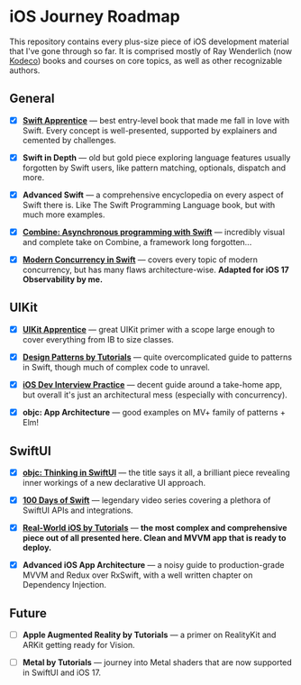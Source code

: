 # iOS Journey Roadmap

This repository contains every plus-size piece of iOS development material that I've gone through so far. It is comprised mostly of Ray Wenderlich (now [Kodeco](https://kodeco.com)) books and courses on core topics, as well as other recognizable authors.

## General

- [x] **[Swift Apprentice](swift-apprentice)** — best entry-level book that made me fall in love with Swift. Every concept is well-presented, supported by explainers and cemented by challenges.

- [x] **Swift in Depth** — old but gold piece exploring language features usually forgotten by Swift users, like pattern matching, optionals, dispatch and more.

- [x] **Advanced Swift** — a comprehensive encyclopedia on every aspect of Swift there is. Like The Swift Programming Language book, but with much more examples.

- [x] **[Combine: Asynchronous programming with Swift](combine)** — incredibly visual and complete take on Combine, a framework long forgotten...

- [x] **[Modern Concurrency in Swift](modern-concurrency)** — covers every topic of modern concurrency, but has many flaws architecture-wise. **Adapted for iOS 17 Observability by me.**

## UIKit

- [x] **[UIKit Apprentice](uikit-apprentice)** — great UIKit primer with a scope large enough to cover everything from IB to size classes.

- [x] **[Design Patterns by Tutorials](design-patterns-by-tutorials)** — quite overcomplicated guide to patterns in Swift, though much of complex code to unravel.

- [x] **[iOS Dev Interview Practice](ios-dev-interview-practice)** — decent guide around a take-home app, but overall it's just an architectural mess (especially with concurrency).

- [x] **objc: App Architecture** — good examples on MV+ family of patterns + Elm!

## SwiftUI

- [x] **[objc: Thinking in SwiftUI](thinking-in-swiftui)** — the title says it all, a brilliant piece revealing inner workings of a new declarative UI approach.

- [x] **[100 Days of Swift](100-days-of-swift)** — legendary video series covering a plethora of SwiftUI APIs and integrations.

- [x] **[Real-World iOS by Tutorials](real-world-ios-by-tutorials)** — **the most complex and comprehensive piece out of all presented here. Clean and MVVM app that is ready to deploy.**

- [x] **Advanced iOS App Architecture** — a noisy guide to production-grade MVVM and Redux over RxSwift, with a well written chapter on Dependency Injection.

## Future

- [ ] **Apple Augmented Reality by Tutorials** — a primer on RealityKit and ARKit getting ready for Vision.

- [ ] **Metal by Tutorials** — journey into Metal shaders that are now supported in SwiftUI and iOS 17.
